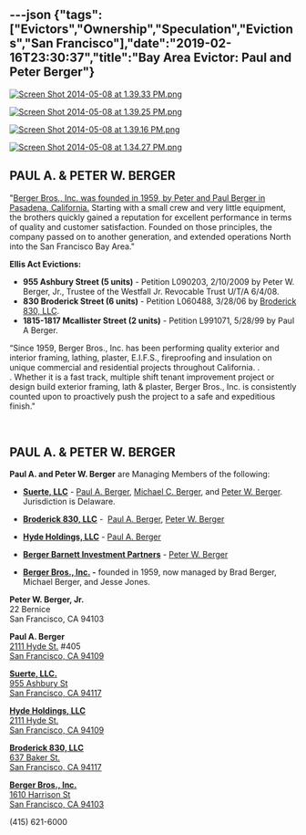 ---json
{"tags":["Evictors","Ownership","Speculation","Evictions","San Francisco"],"date":"2019-02-16T23:30:37","title":"Bay Area Evictor: Paul and Peter Berger"}
---

[![Screen Shot 2014-05-08 at 1.39.33 PM.png](/assets/uploads/Screen+Shot+2014-05-08+at+1.39.33+PM.png)](https://images.squarespace-cdn.com/content/v1/52b7d7a6e4b0b3e376ac8ea2/1399581296734-XGL1I1DWIZLLZE5XKK1N/ke17ZwdGBToddI8pDm48kHRltxG61U43coaVju_uYmJZw-zPPgdn4jUwVcJE1ZvWQUxwkmyExglNqGp0IvTJZUJFbgE-7XRK3dMEBRBhUpzUSJ509YX7W7F94HycUJzTY8iZ0P3LiyA1N4xnhhtDiaGN69eo_rPyxf0Bdy3eavc/Screen+Shot+2014-05-08+at+1.39.33+PM.png) 

[![Screen Shot 2014-05-08 at 1.39.25 PM.png](/assets/uploads/Screen+Shot+2014-05-08+at+1.39.25+PM.png)](https://images.squarespace-cdn.com/content/v1/52b7d7a6e4b0b3e376ac8ea2/1399581296396-7XVEX1F190B0B6DO0OPH/ke17ZwdGBToddI8pDm48kDpwoL2DBk0I6pCabzqzu_tZw-zPPgdn4jUwVcJE1ZvWEtT5uBSRWt4vQZAgTJucoTqqXjS3CfNDSuuf31e0tVGaTGTfMapbqbDAdlemdPossYDTzMt6K5-dzFsHJBi5-jFvbuqF0GUInBxxtVhBOn4/Screen+Shot+2014-05-08+at+1.39.25+PM.png) 

[![Screen Shot 2014-05-08 at 1.39.16 PM.png](/assets/uploads/Screen+Shot+2014-05-08+at+1.39.16+PM.png)](https://images.squarespace-cdn.com/content/v1/52b7d7a6e4b0b3e376ac8ea2/1399581297353-1A49AGKXBRIUDVAUAPQ1/ke17ZwdGBToddI8pDm48kGRWmApyQx7kCyFbFP6OAi9Zw-zPPgdn4jUwVcJE1ZvWhcwhEtWJXoshNdA9f1qD7eaDBaxyzPPG4B3J3_Z93raTIZixiHC7wqlQY5AmBWbIys2W5Xv-gnG44T1AcWCw1g/Screen+Shot+2014-05-08+at+1.39.16+PM.png) 

[![Screen Shot 2014-05-08 at 1.34.27 PM.png](/assets/uploads/Screen+Shot+2014-05-08+at+1.34.27+PM.png)](https://images.squarespace-cdn.com/content/v1/52b7d7a6e4b0b3e376ac8ea2/1399581297443-I08I5MKPL4V24W3JVLON/ke17ZwdGBToddI8pDm48kHS975tW3zcmbjAJIS-aGO9Zw-zPPgdn4jUwVcJE1ZvWEtT5uBSRWt4vQZAgTJucoTqqXjS3CfNDSuuf31e0tVGOTTDUHHKRl7GOjCnDoRhMU3trx-m2pqbNHoEgFXaKGhur-lC0WofN0YB1wFg-ZW0/Screen+Shot+2014-05-08+at+1.34.27+PM.png) 

PAUL A. & PETER W. BERGER
-------------------------

"[Berger Bros., Inc. was founded in 1959, by Peter and Paul Berger in Pasadena, California.](http://www.bergerbro.com/about-us-01.html) Starting with a small crew and very little equipment, the brothers quickly gained a reputation for excellent performance in terms of quality and customer satisfaction. Founded on those principles, the company passed on to another generation, and extended operations North into the San Francisco Bay Area."

**Ellis Act Evictions:**

*   **955 Ashbury Street (5 units)** \- Petition L090203, 2/10/2009 by Peter W. Berger, Jr., Trustee of the Westfall Jr. Revocable Trust U/T/A 6/4/08.
*   **830 Broderick Street (6 units)** \- Petition L060488, 3/28/06 by [Broderick 830, LLC](http://www.corporationwiki.com/California/San-Francisco/broderick-830-llc/46712269.aspx).
*   **1815-1817 Mcallister Street (2 units)** - Petition L991071, 5/28/99 by Paul A Berger. 

“Since 1959, Berger Bros., Inc. has been performing quality exterior and interior framing, lathing, plaster, E.I.F.S., fireproofing and insulation on unique commercial and residential projects throughout California. . . Whether it is a fast track, multiple shift tenant improvement project or design build exterior framing, lath & plaster, Berger Bros., Inc. is consistently counted upon to proactively push the project to a safe and expeditious finish."

 

PAUL A. & PETER W. BERGER
-------------------------

**Paul A. and Peter W. Berger** are Managing Members of the following:

*   **[Suerte, LLC](http://www.corporationwiki.com/California/San-Francisco/suerte-llc/46999261.aspx)** - [Paul A. Berger](http://www.corporationwiki.com/California/San-Francisco/paul-a-berger/46712278.aspx), [Michael C. Berger](http://www.corporationwiki.com/California/Pasadena/michael-c-berger/46999278.aspx), and [Peter W. Berger](http://www.corporationwiki.com/California/San-Francisco/peter-w-berger/46712273.aspx). Jurisdiction is Delaware.
*   **[Broderick 830, LLC](http://www.corporationwiki.com/California/San-Francisco/broderick-830-llc/46712269.aspx)** -  [Paul A. Berger](http://www.corporationwiki.com/California/San-Francisco/paul-a-berger/46712278.aspx), [Peter W. Berger](http://www.corporationwiki.com/California/San-Francisco/peter-w-berger/46712273.aspx)
    
*   **[Hyde Holdings, LLC](http://www.corporationwiki.com/California/San-Francisco/hyde-holdings-llc/46861179.aspx)** - [Paul A. Berger](http://www.corporationwiki.com/California/San-Francisco/paul-a-berger/46712278.aspx)
    
*   **[Berger Barnett Investment Partners](http://www.wysk.com/index/california/city-not-specified/ym8eqgb/berger-barnett-investment-partners-a-california-limited-partnership/profile)** - [Peter W. Berger](http://www.corporationwiki.com/California/San-Francisco/peter-w-berger/46712273.aspx)
    
*   **[Berger Bros., Inc.](http://www.corporationwiki.com/California/San-Francisco/berger-bros-inc/55482974.aspx) -** founded in 1959, now managed by Brad Berger, Michael Berger, and Jesse Jones.
    

**Peter W. Berger, Jr.**  
22 Bernice  
San Francisco, CA 94103

**Paul A. Berger**  
[2111 Hyde St.](http://www.corporationwiki.com/California/San-Francisco/2111-Hyde-St-San-Francisco-CA-94109-a20098085.aspx) #405  
[San Francisco, CA 94109](http://www.corporationwiki.com/California/San-Francisco/2111-Hyde-St-San-Francisco-CA-94109-a20098085.aspx)

**[Suerte, LLC.](http://www.corporationwiki.com/California/San-Francisco/suerte-llc/46999261.aspx)**  
[955 Ashbury St  
San Francisco, CA 94117](http://www.corporationwiki.com/California/San-Francisco/955-Ashbury-St-San-Francisco-CA-94117-a41421952.aspx)

**[Hyde Holdings, LLC](http://www.corporationwiki.com/California/San-Francisco/hyde-holdings-llc/46861179.aspx)**  
[2111 Hyde St.  
San Francisco, CA 94109](http://www.corporationwiki.com/California/San-Francisco/2111-Hyde-St-San-Francisco-CA-94109-a20098085.aspx)

**[Broderick 830, LLC](http://www.corporationwiki.com/California/San-Francisco/broderick-830-llc/46712269.aspx)**   
[637 Baker St.  
San Francisco, CA 94117](http://www.corporationwiki.com/California/San-Francisco/637-Baker-St-San-Francisco-CA-94117-a22775793.aspx)

**[Berger Bros., Inc.](http://www.corporationwiki.com/California/San-Francisco/berger-bros-inc/55482974.aspx)**  
[1610 Harrison St  
San Francisco, CA 94103](http://www.corporationwiki.com/California/San-Francisco/1610-Harrison-St-San-Francisco-CA-94103-a20775952.aspx)

(415) 621-6000